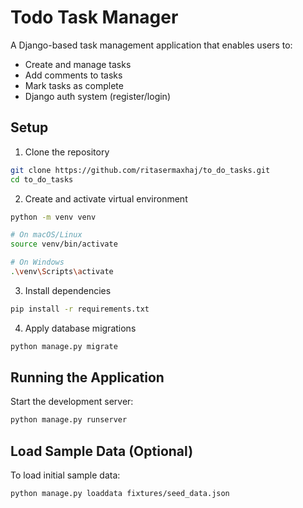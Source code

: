 # Todo Task Manager

A Django-based task management application that enables users to:

- Create and manage tasks
- Add comments to tasks
- Mark tasks as complete
- Django auth system (register/login)

## Setup

1. Clone the repository

```bash
git clone https://github.com/ritasermaxhaj/to_do_tasks.git
cd to_do_tasks
```

2. Create and activate virtual environment

```bash
python -m venv venv

# On macOS/Linux
source venv/bin/activate

# On Windows
.\venv\Scripts\activate
```

3. Install dependencies

```bash
pip install -r requirements.txt
```

4. Apply database migrations

```bash
python manage.py migrate
```

## Running the Application

Start the development server:

```bash
python manage.py runserver
```

## Load Sample Data (Optional)

To load initial sample data:

```bash
python manage.py loaddata fixtures/seed_data.json
```
